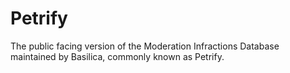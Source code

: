 # Petrify
The public facing version of the Moderation Infractions Database maintained by Basilica, commonly known as Petrify.
